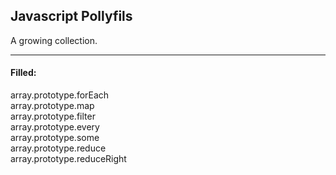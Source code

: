 <h2>Javascript Pollyfils</h2>
<p>A growing collection.</p>
<hr>
<h4>Filled:</h4>
<p>
array.prototype.forEach <br>
array.prototype.map <br>
array.prototype.filter <br>
array.prototype.every <br>
array.prototype.some <br>
array.prototype.reduce <br>
array.prototype.reduceRight
</p>
